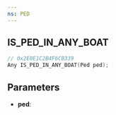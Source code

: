```yaml
---
ns: PED
---
```

## IS_PED_IN_ANY_BOAT

```c
// 0x2E0E1C2B4F6CB339
Any IS_PED_IN_ANY_BOAT(Ped ped);
```

## Parameters
* **ped**:
